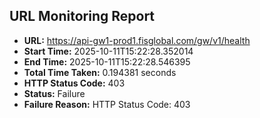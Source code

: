 ## URL Monitoring Report

- **URL:** https://api-gw1-prod1.fisglobal.com/gw/v1/health
- **Start Time:** 2025-10-11T15:22:28.352014
- **End Time:** 2025-10-11T15:22:28.546395
- **Total Time Taken:** 0.194381 seconds
- **HTTP Status Code:** 403
- **Status:** Failure
- **Failure Reason:** HTTP Status Code: 403
